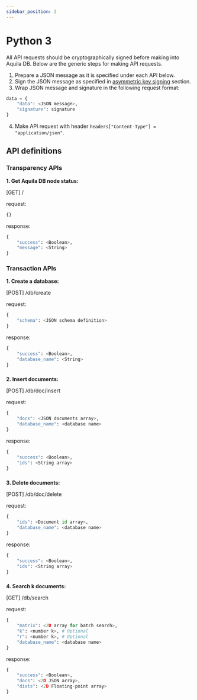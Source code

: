 ```yaml
---
sidebar_position: 2
---
```


# Python 3

All API requests should be cryptographically signed before making into Aquila DB. Below are the generic steps for making API requests.

1. Prepare a JSON message as it is specified under each API below.
2. Sign the JSON message as specified in [asymmetric key signing](https://github.com/Aquila-Network/specs/blob/main/adb/Asymmetric%20key%20signing.md#pseudo-code-for-generating-signature-of-a-json-request) section.
3. Wrap JSON message and signature in the following request format: 

```python
data = {
    "data": <JSON message>,
    "signature": signature
}
```

4. Make API request with header `headers["Content-Type"] = "application/json"`.



## API definitions

### Transparency APIs

**1. Get Aquila DB node status:** 

[GET]  /

request:  

```python
{}
```

response:

```python
{
    "success": <Boolean>,
    "message": <String>
}
```



### Transaction APIs

**1. Create a database:**

[POST]  /db/create

request:

```python
{ 
    "schema": <JSON schema definition> 
}
```

response:

```python
{
    "success": <Boolean>,
    "database_name": <String>
}
```

### 

**2. Insert documents:**

[POST]  /db/doc/insert

request:

```python
{ 
    "docs": <JSON documents array>, 
    "database_name": <database name>
}
```

response:

```python
{
    "success": <Boolean>,
    "ids": <String array>
}
```

### 

**3. Delete documents:**

[POST]  /db/doc/delete

request:

```python
{ 
    "ids": <Document id array>, 
    "database_name": <database name> 
}
```

response:

```python
{
    "success": <Boolean>,
    "ids": <String array>
}
```

### 

**4. Search k documents:**

[GET]  /db/search

request:

```python
{ 
    "matrix": <2D array for batch search>, 
    "k": <number k>, # Optional
    "r": <number k>, # Optional
    "database_name": <database name> 
}
```

response:

```python
{
    "success": <Boolean>,
    "docs": <2D JSON array>,
    "dists": <2D Floating-point array>
}
```

